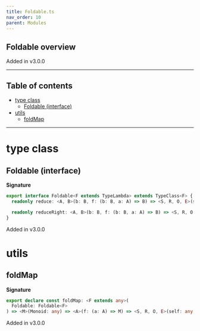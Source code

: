 ```yaml
---
title: Foldable.ts
nav_order: 10
parent: Modules
---
```


## Foldable overview

Added in v3.0.0

---

<h2 class="text-delta">Table of contents</h2>

- [type class](#type-class)
  - [Foldable (interface)](#foldable-interface)
- [utils](#utils)
  - [foldMap](#foldmap)

---

# type class

## Foldable (interface)

**Signature**

```ts
export interface Foldable<F extends TypeLambda> extends TypeClass<F> {
  readonly reduce: <A, B>(b: B, f: (b: B, a: A) => B) => <S, R, O, E>(self: Kind<F, S, R, O, E, A>) => B

  readonly reduceRight: <A, B>(b: B, f: (b: B, a: A) => B) => <S, R, O, E>(self: Kind<F, S, R, O, E, A>) => B
}
```

Added in v3.0.0

# utils

## foldMap

**Signature**

```ts
export declare const foldMap: <F extends any>(
  Foldable: Foldable<F>
) => <M>(Monoid: any) => <A>(f: (a: A) => M) => <S, R, O, E>(self: any) => M
```

Added in v3.0.0

